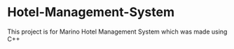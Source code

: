 # Hotel-Management-System
This project is for Marino Hotel Management System which was made using C++ 
